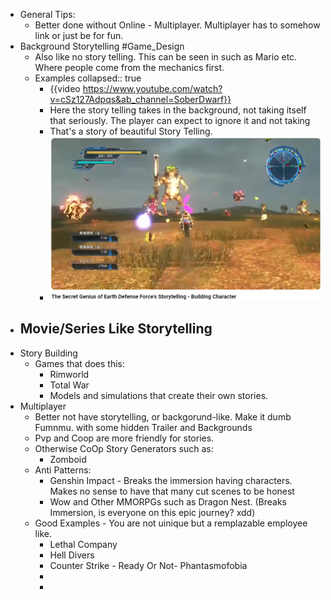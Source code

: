 - General Tips:
	- Better done without Online - Multiplayer. Multiplayer has to somehow link or just be for fun.
- Background Storytelling #Game_Design
	- Also like no story telling. This can be seen in such as Mario etc. Where people come from the mechanics first.
	- Examples
	  collapsed:: true
		- {{video https://www.youtube.com/watch?v=cSz127Adpqs&ab_channel=SoberDwarf}}
		- Here the story telling takes in the background, not taking itself that seriously. The player can expect to ignore it and not taking
		- That's a story of beautiful Story Telling.
		- ![image.png](../assets/image_1712720013660_0.png)
- Movie/Series Like Storytelling
	-
- Story Building
	- Games that does this:
		- Rimworld
		- Total War
		- Models and simulations that create their own stories.
- Multiplayer
	- Better not have storytelling, or backgorund-like. Make it dumb Fumnmu. with some hidden Trailer and Backgrounds
	- Pvp and Coop are more friendly for stories.
	- Otherwise CoOp Story Generators such as:
		- Zomboid
	- Anti Patterns:
		- Genshin Impact - Breaks the immersion having characters. Makes no sense to have that many cut scenes to be honest
		- Wow and Other MMORPGs such as Dragon Nest. (Breaks Immersion, is everyone on this epic journey? xdd)
	- Good Examples - You are not uinique but a remplazable employee like.
		- Lethal Company
		- Hell Divers
		- Counter Strike - Ready Or Not- Phantasmofobia
		-
		-